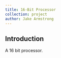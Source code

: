 ```yaml
---
title: 16-Bit Processor
collection: project
author: Jake Armstrong
---
```


## Introduction

A 16 bit processor.